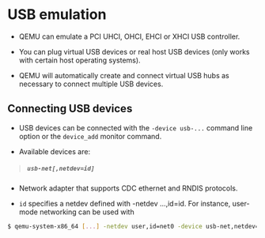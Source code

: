 # USB emulation

- QEMU can emulate a PCI UHCI, OHCI, EHCI or XHCI USB controller.

- You can plug virtual USB devices or real host USB devices (only works with certain host operating systems).

- QEMU will automatically create and connect virtual USB hubs as necessary to connect multiple USB devices.

## Connecting USB devices

- USB devices can be connected with the `-device usb-...` command line option or the `device_add` monitor command.

- Available devices are:

> ##### `usb-net[,netdev=id]`

- Network adapter that supports CDC ethernet and RNDIS protocols.

- `id` specifies a netdev defined with -netdev …,id=id. For instance, user-mode networking can be used with

```sh
$ qemu-system-x86_64 [...] -netdev user,id=net0 -device usb-net,netdev=net0
```
